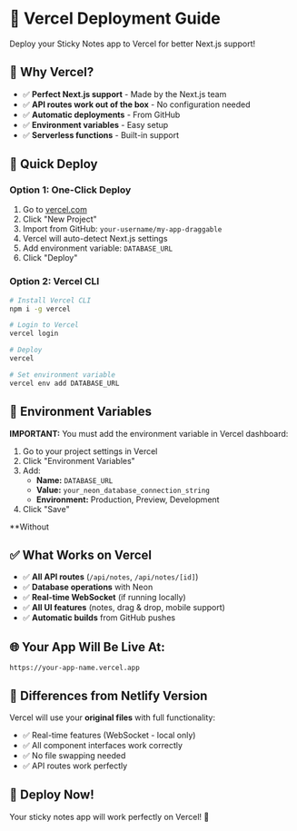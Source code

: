 # 🚀 Vercel Deployment Guide

Deploy your Sticky Notes app to Vercel for better Next.js support!

## 🎯 Why Vercel?

- ✅ **Perfect Next.js support** - Made by the Next.js team
- ✅ **API routes work out of the box** - No configuration needed
- ✅ **Automatic deployments** - From GitHub
- ✅ **Environment variables** - Easy setup
- ✅ **Serverless functions** - Built-in support

## 🚀 **Quick Deploy**

### **Option 1: One-Click Deploy**
1. Go to [vercel.com](https://vercel.com)
2. Click "New Project"
3. Import from GitHub: `your-username/my-app-draggable`
4. Vercel will auto-detect Next.js settings
5. Add environment variable: `DATABASE_URL`
6. Click "Deploy"

### **Option 2: Vercel CLI**
```bash
# Install Vercel CLI
npm i -g vercel

# Login to Vercel
vercel login

# Deploy
vercel

# Set environment variable
vercel env add DATABASE_URL
```

## 🔧 **Environment Variables**

**IMPORTANT:** You must add the environment variable in Vercel dashboard:

1. Go to your project settings in Vercel
2. Click "Environment Variables" 
3. Add:
   - **Name:** `DATABASE_URL`
   - **Value:** `your_neon_database_connection_string`
   - **Environment:** Production, Preview, Development
4. Click "Save"

**Without

## ✅ **What Works on Vercel**

- ✅ **All API routes** (`/api/notes`, `/api/notes/[id]`)
- ✅ **Database operations** with Neon
- ✅ **Real-time WebSocket** (if running locally)
- ✅ **All UI features** (notes, drag & drop, mobile support)
- ✅ **Automatic builds** from GitHub pushes

## 🌐 **Your App Will Be Live At:**
`https://your-app-name.vercel.app`

## 🔄 **Differences from Netlify Version**

Vercel will use your **original files** with full functionality:
- ✅ Real-time features (WebSocket - local only)
- ✅ All component interfaces work correctly
- ✅ No file swapping needed
- ✅ API routes work perfectly

## 🎉 **Deploy Now!**

Your sticky notes app will work perfectly on Vercel! 🚀